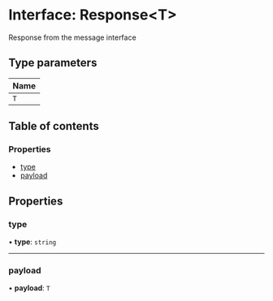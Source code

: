# Interface: Response\<T\>

Response from the message interface

## Type parameters

| Name |
| :------ |
| `T` |

## Table of contents

### Properties

- [type](Response.md#type)
- [payload](Response.md#payload)

## Properties

### type

• **type**: `string`

___

### payload

• **payload**: `T`
